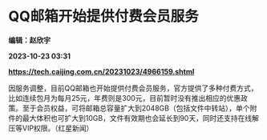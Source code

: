# QQ邮箱开始提供付费会员服务
**编辑：赵欣宇**

**2023-10-23 03:31**

**https://tech.caijing.com.cn/20231023/4966159.shtml**

因服务调整，目前QQ邮箱也开始提供付费会员服务，官方提供了多种付费方式，比如连续包月为每月25元，年费则是300元，目前暂时没有推出相应的优惠政策。至于会员权益，可将邮箱总容量扩大到2048GB（包括文件中转站），单个附件的最大体积也可扩大到10GB，文件有效期也会延长到90天，同时还支持在线解压等VIP权限。（红星新闻）
